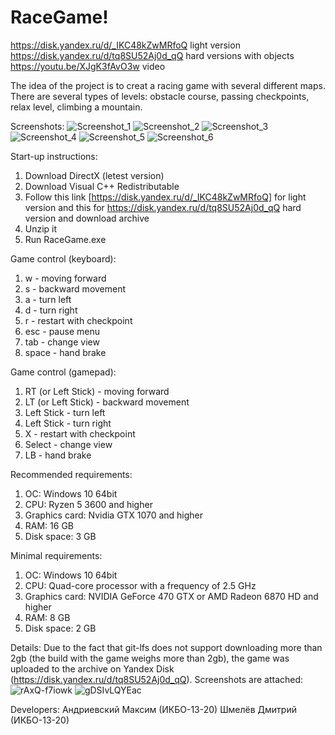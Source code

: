 # RaceGame!
https://disk.yandex.ru/d/_IKC48kZwMRfoQ light version
https://disk.yandex.ru/d/tq8SU52Aj0d_qQ hard versions with objects
https://youtu.be/XJgK3fAvO3w video

The idea of the project is to creat a racing game with several different maps. There are several types of levels: obstacle course, passing checkpoints, relax level, climbing a mountain. 

Screenshots:
![Screenshot_1](https://user-images.githubusercontent.com/56740309/111509318-a8e1a300-875d-11eb-8be6-919b8d4e53de.png)
![Screenshot_2](https://user-images.githubusercontent.com/56740309/111509461-cf074300-875d-11eb-8df8-72487db1b986.png)
![Screenshot_3](https://user-images.githubusercontent.com/56740309/111509329-aaab6680-875d-11eb-8557-c3947aac9808.png)
![Screenshot_4](https://user-images.githubusercontent.com/56740309/111509332-abdc9380-875d-11eb-8abd-ac1c3189139b.png)
![Screenshot_5](https://user-images.githubusercontent.com/56740309/111509337-ad0dc080-875d-11eb-8897-c5d14e78b51f.png)
![Screenshot_6](https://user-images.githubusercontent.com/56740309/111509342-ae3eed80-875d-11eb-975b-d915ad4d83df.png)

Start-up instructions: 
1. Download DirectX (letest version)
2. Download Visual C++ Redistributable
3. Follow this link [https://disk.yandex.ru/d/_IKC48kZwMRfoQ] for light version and this for https://disk.yandex.ru/d/tq8SU52Aj0d_qQ hard version and download archive
4. Unzip it
5. Run RaceGame.exe

Game control (keyboard): 
1. w - moving forward
2. s - backward movement
3. a - turn left 
4. d - turn right 
5. r - restart with checkpoint 
6. esc - pause menu
7. tab - change view
8. space - hand brake

Game control (gamepad): 
1. RT (or Left Stick) - moving forward
2. LT (or Left Stick) - backward movement
3. Left Stick - turn left 
4. Left Stick - turn right 
5. X - restart with checkpoint 
6. Select - change view
7. LB - hand brake

Recommended requirements:
1. OC: Windows 10 64bit
2. CPU: Ryzen 5 3600 and higher
3. Graphics card: Nvidia GTX 1070 and higher
4. RAM: 16 GB 
5. Disk space: 3 GB

Minimal requirements:
1. OC: Windows 10 64bit
2. CPU: Quad-core processor with a frequency of 2.5 GHz
3. Graphics card: NVIDIA GeForce 470 GTX or AMD Radeon 6870 HD and higher
4. RAM: 8 GB 
5. Disk space: 2 GB

Details: 
Due to the fact that git-lfs does not support downloading more than 2gb (the build with the game weighs more than 2gb), the game was uploaded to the archive on Yandex Disk (https://disk.yandex.ru/d/tq8SU52Aj0d_qQ). Screenshots are attached: 
![rAxQ-f7iowk](https://user-images.githubusercontent.com/56740309/111634335-77bdad00-8807-11eb-9f10-9baecea6e1ff.jpg)
![gDSIvLQYEac](https://user-images.githubusercontent.com/56740309/111634432-8f953100-8807-11eb-893d-8e9f094664f4.jpg)
 
Developers: 
Андриевский Максим (ИКБО-13-20)
Шмелёв Дмитрий (ИКБО-13-20)
